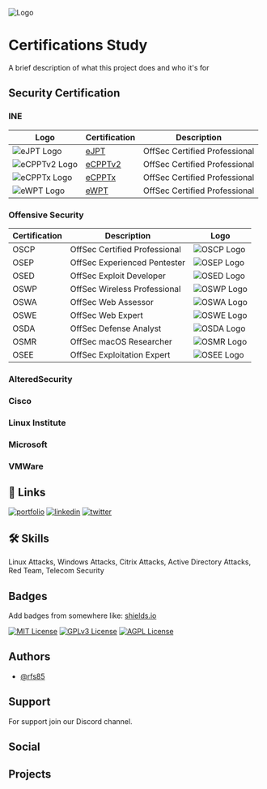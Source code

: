 
![Logo](https://dev-to-uploads.s3.amazonaws.com/uploads/articles/th5xamgrr6se0x5ro4g6.png)


# Certifications Study

A brief description of what this project does and who it's for


## Security Certification



### INE
| Logo                                          | Certification                                 | Description                                                                                             |
|-----------------------------------------------|---------------------------------------------------------------------------------------------------------|------------------------------------------------|
| ![eJPT Logo](https://example.com/compTIA-security-plus-logo.png) | [eJPT](https://linktodocumentation) | OffSec Certified Professional |
| ![eCPPTv2 Logo](https://example.com/compTIA-security-plus-logo.png) | [eCPPTv2](https://linktodocumentation) | OffSec Certified Professional |
| ![eCPPTx Logo](https://example.com/compTIA-security-plus-logo.png) | [eCPPTx](https://linktodocumentation) | OffSec Certified Professional |
| ![eWPT Logo](https://example.com/compTIA-security-plus-logo.png) | [eWPT](https://linktodocumentation) | OffSec Certified Professional |



### Offensive Security
| Certification                                 | Description                                                                                             | Logo                                           |
|-----------------------------------------------|---------------------------------------------------------------------------------------------------------|------------------------------------------------|
| OSCP | OffSec Certified Professional | ![OSCP Logo](https://example.com/compTIA-security-plus-logo.png) |
| OSEP | OffSec Experienced Pentester | ![OSEP Logo](https://example.com/ceh-logo.png) |
| OSED | OffSec Exploit Developer| ![OSED Logo](https://example.com/oscp-logo.png) |
| OSWP | OffSec Wireless Professional | ![OSWP Logo](https://example.com/cisa-logo.png) |
| OSWA | OffSec Web Assessor | ![OSWA Logo](https://example.com/gpen-logo.png) |
| OSWE | OffSec Web Expert | ![OSWE Logo](https://example.com/cisco-logo.png) |
| OSDA | OffSec Defense Analyst | ![OSDA Logo](https://example.com/ecppt-logo.png) |
| OSMR | OffSec macOS Researcher | ![OSMR Logo](https://example.com/cism-logo.png) |
| OSEE | OffSec Exploitation Expert | ![OSEE Logo](https://example.com/cism-logo.png) |

### AlteredSecurity


### Cisco


### Linux Institute


### Microsoft


### VMWare

## 🔗 Links
[![portfolio](https://img.shields.io/badge/my_portfolio-000?style=for-the-badge&logo=ko-fi&logoColor=white)](https://katherineoelsner.com/)
[![linkedin](https://img.shields.io/badge/linkedin-0A66C2?style=for-the-badge&logo=linkedin&logoColor=white)]([https://www.linkedin.com/](https://www.linkedin.com/in/ruben-silva85/))
[![twitter](https://img.shields.io/badge/twitter-1DA1F2?style=for-the-badge&logo=twitter&logoColor=white)](https://twitter.com/)


## 🛠 Skills
Linux Attacks, Windows Attacks, Citrix Attacks, Active Directory Attacks, Red Team, Telecom Security


## Badges

Add badges from somewhere like: [shields.io](https://shields.io/)

[![MIT License](https://img.shields.io/badge/License-MIT-green.svg)](https://choosealicense.com/licenses/mit/)
[![GPLv3 License](https://img.shields.io/badge/License-GPL%20v3-yellow.svg)](https://opensource.org/licenses/)
[![AGPL License](https://img.shields.io/badge/license-AGPL-blue.svg)](http://www.gnu.org/licenses/agpl-3.0)


## Authors

- [@rfs85](https://www.github.com/rfs85)


## Support

For support join our Discord channel.

## Social
## Projects
